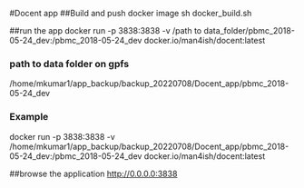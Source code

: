 #Docent app
##Build and push docker image
sh docker_build.sh

##run the app
docker run -p 3838:3838 -v /path to data_folder/pbmc_2018-05-24_dev:/pbmc_2018-05-24_dev docker.io/man4ish/docent:latest

### path to data folder on gpfs
/home/mkumar1/app_backup/backup_20220708/Docent_app/pbmc_2018-05-24_dev

### Example
docker run -p 3838:3838 -v /home/mkumar1/app_backup/backup_20220708/Docent_app/pbmc_2018-05-24_dev:/pbmc_2018-05-24_dev docker.io/man4ish/docent:latest


##browse the application
http://0.0.0.0:3838
